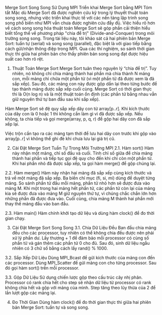 Merge Sort Song Song Sử Dụng MPI
Triển khai Merge Sort bằng MPI
Tóm tắt
Mặc dù Merge Sort đã được nghiên cứu kỹ trong lý thuyết thuật toán song song, nhưng việc triển khai thực tế với các nền tảng lập trình song song phổ biến như MPI vẫn chưa được nghiên cứu đầy đủ. Việc hiểu rõ hơn về cách song song hóa thuật toán Merge Sort sẽ góp phần cải thiện hiểu biết tổng thể về phương pháp "chia để trị" (Divide-and-Conquer) trong môi trường song song. Trong tài liệu này, tôi khảo sát cả hai phiên bản Merge Sort: tuần tự (serial) và song song (parallel), đặc biệt là với giao tiếp bằng cách gửi/nhận thông điệp trong MPI. Qua các thí nghiệm, so sánh thời gian thực thi giữa hai phiên bản cho thấy phiên bản song song đạt được hiệu suất cao hơn rõ rệt.

1. Thuật Toán Merge Sort
Merge Sort tuân theo nguyên lý “chia để trị”. Tuy nhiên, nó không chỉ chia mảng thành hai phần mà chia thành N mảng con, mỗi mảng chỉ chứa một phần tử (vì một phần tử đã được xem là đã sắp xếp). Sau đó, các mảng con này được gộp dần lại theo từng bước để tạo thành mảng được sắp xếp cuối cùng. Merge Sort có thời gian thực thi là O(n log n) và là một thuật toán ổn định (các phần tử bằng nhau vẫn giữ nguyên thứ tự ban đầu sau khi sắp xếp).

Hàm Merge Sort sẽ đệ quy sắp xếp dãy con từ array[p..r]. Khi kích thước của dãy con là 0 hoặc 1 thì không cần làm gì vì đã được sắp xếp. Nếu không, ta chia tiếp và gọi merge(array, p, q, r) để gộp hai dãy con đã sắp xếp lại.

Việc trộn cần tạo ra các mảng tạm thời để lưu hai dãy con trước khi gộp vào array[p..r] vì không thể ghi đè khi chưa lưu lại giá trị cũ.

2. Cài Đặt Merge Sort Tuần Tự Trong Môi Trường MPI
2.1. Hàm sort()
Hàm này nhận một mảng, chỉ số đầu và cuối. Tính chỉ số giữa để chia mảng thành hai phần và tiếp tục gọi đệ quy cho đến khi chỉ còn một phần tử. Khi hai phần nhỏ đã được sắp xếp, ta gọi hàm merge() để gộp chúng lại.

2.2. Hàm merge()
Hàm này nhận hai mảng đã sắp xếp cùng kích thước và trả về một mảng đã sắp xếp. Ba biến chỉ mục (fi, si, mi) dùng để duyệt từng mảng. So sánh phần tử đầu mỗi mảng, phần tử nhỏ hơn sẽ được đưa vào mảng M. Khi một trong hai mảng hết phần tử, các phần tử còn lại của mảng kia sẽ được đưa vào mảng M giữ nguyên thứ tự, vì chúng chắc chắn lớn hơn những phần đã được đưa vào. Cuối cùng, chia mảng M thành hai phần mới thay thế mảng đầu vào ban đầu.

2.3. Hàm main()
Hàm chính khởi tạo dữ liệu và dùng hàm clock() để đo thời gian chạy.

3. Cài Đặt Merge Sort Song Song
3.1. Chia Dữ Liệu Đều
Ban đầu chia mảng đều cho các processor, tuy nhiên có thể không chia đều được nên phải xử lý phần dư. Lấy thương + 1 để đảm bảo mỗi processor có cùng số phần tử và gán thêm các phần tử 0 cho đủ. Sau đó, sinh dữ liệu ngẫu nhiên có 3 chữ số bằng cách lấy rand() % 1000.

3.2. Sắp Xếp Dữ Liệu
Dùng MPI_Bcast để gửi kích thước của mảng con đến các processor. Dùng MPI_Scatter để gửi mảng con cho từng processor. Sau đó gọi hàm sort() trên mỗi processor.

3.3. Gộp Dữ Liệu
Sử dụng chiến lược gộp theo cấu trúc cây nhị phân. Processor có rank chia hết cho step sẽ nhận dữ liệu từ processor có rank không chia hết và gộp với mảng của mình. Step tăng theo lũy thừa của 2 để lần lượt gộp các mảng lại.

4. Đo Thời Gian
Dùng hàm clock() để đo thời gian thực thi giữa hai phiên bản Merge Sort: tuần tự và song song.